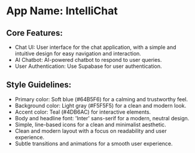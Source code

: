# **App Name**: IntelliChat

## Core Features:

- Chat UI: User interface for the chat application, with a simple and intuitive design for easy navigation and interaction.
- AI Chatbot: AI-powered chatbot to respond to user queries.
- User Authentication: Use Supabase for user authentication.

## Style Guidelines:

- Primary color: Soft blue (#64B5F6) for a calming and trustworthy feel.
- Background color: Light gray (#F5F5F5) for a clean and modern look.
- Accent color: Teal (#4DB6AC) for interactive elements.
- Body and headline font: 'Inter' sans-serif for a modern, neutral design.
- Simple, line-based icons for a clean and minimalist aesthetic.
- Clean and modern layout with a focus on readability and user experience.
- Subtle transitions and animations for a smooth user experience.